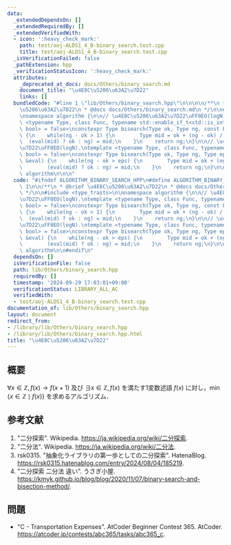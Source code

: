 ```yaml
---
data:
  _extendedDependsOn: []
  _extendedRequiredBy: []
  _extendedVerifiedWith:
  - icon: ':heavy_check_mark:'
    path: test/aoj-ALDS1_4_B-binary_search.test.cpp
    title: test/aoj-ALDS1_4_B-binary_search.test.cpp
  _isVerificationFailed: false
  _pathExtension: hpp
  _verificationStatusIcon: ':heavy_check_mark:'
  attributes:
    _deprecated_at_docs: docs/Others/binary_search.md
    document_title: "\u4E8C\u5206\u63A2\u7D22"
    links: []
  bundledCode: "#line 1 \"lib/Others/binary_search.hpp\"\n\n\n\n/**\n * @brief \u4E8C\
    \u5206\u63A2\u7D22\n * @docs docs/Others/binary_search.md\n */\n\n#include <type_traits>\n\
    \nnamespace algorithm {\n\n// \u4E8C\u5206\u63A2\u7D22\uFF0EO(logN).\ntemplate\
    \ <typename Type, class Func, typename std::enable_if_t<std::is_integral_v<Type>,\
    \ bool> = false>\nconstexpr Type bisearch(Type ok, Type ng, const Func &eval)\
    \ {\n    while(ng - ok > 1) {\n        Type mid = ok + (ng - ok) / 2;\n      \
    \  (eval(mid) ? ok : ng) = mid;\n    }\n    return ng;\n}\n\n// \u4E8C\u5206\u63A2\
    \u7D22\uFF0EO(logN).\ntemplate <typename Type, class Func, typename std::enable_if_t<std::is_floating_point_v<Type>,\
    \ bool> = false>\nconstexpr Type bisearch(Type ok, Type ng, Type eps, const Func\
    \ &eval) {\n    while(ng - ok > eps) {\n        Type mid = ok + (ng - ok) / 2;\n\
    \        (eval(mid) ? ok : ng) = mid;\n    }\n    return ng;\n}\n\n}  // namespace\
    \ algorithm\n\n\n"
  code: "#ifndef ALGORITHM_BINARY_SEARCH_HPP\n#define ALGORITHM_BINARY_SEARCH_HPP\
    \ 1\n\n/**\n * @brief \u4E8C\u5206\u63A2\u7D22\n * @docs docs/Others/binary_search.md\n\
    \ */\n\n#include <type_traits>\n\nnamespace algorithm {\n\n// \u4E8C\u5206\u63A2\
    \u7D22\uFF0EO(logN).\ntemplate <typename Type, class Func, typename std::enable_if_t<std::is_integral_v<Type>,\
    \ bool> = false>\nconstexpr Type bisearch(Type ok, Type ng, const Func &eval)\
    \ {\n    while(ng - ok > 1) {\n        Type mid = ok + (ng - ok) / 2;\n      \
    \  (eval(mid) ? ok : ng) = mid;\n    }\n    return ng;\n}\n\n// \u4E8C\u5206\u63A2\
    \u7D22\uFF0EO(logN).\ntemplate <typename Type, class Func, typename std::enable_if_t<std::is_floating_point_v<Type>,\
    \ bool> = false>\nconstexpr Type bisearch(Type ok, Type ng, Type eps, const Func\
    \ &eval) {\n    while(ng - ok > eps) {\n        Type mid = ok + (ng - ok) / 2;\n\
    \        (eval(mid) ? ok : ng) = mid;\n    }\n    return ng;\n}\n\n}  // namespace\
    \ algorithm\n\n#endif\n"
  dependsOn: []
  isVerificationFile: false
  path: lib/Others/binary_search.hpp
  requiredBy: []
  timestamp: '2024-09-29 17:03:01+09:00'
  verificationStatus: LIBRARY_ALL_AC
  verifiedWith:
  - test/aoj-ALDS1_4_B-binary_search.test.cpp
documentation_of: lib/Others/binary_search.hpp
layout: document
redirect_from:
- /library/lib/Others/binary_search.hpp
- /library/lib/Others/binary_search.hpp.html
title: "\u4E8C\u5206\u63A2\u7D22"
---
```

## 概要

$\forall x \in \mathbb{Z}, f(x) \rightarrow f(x+1)$ 及び $\exists x \in \mathbb{Z}, f(x)$ を満たす1変数述語 $f(x)$ に対し，$\min{\lbrace x \in \mathbb{Z} \mid f(x) \rbrace}$ を求めるアルゴリズム．


## 参考文献

1. "二分探索". Wikipedia. <https://ja.wikipedia.org/wiki/二分探索>.
1. "二分法". Wikipedia. <https://ja.wikipedia.org/wiki/二分法>.
1. rsk0315. "抽象化ライブラリの第一歩としての二分探索". HatenaBlog. <https://rsk0315.hatenablog.com/entry/2024/08/04/185219>.
1. "二分探索 二分法 違い". うさぎ小屋. <https://kmyk.github.io/blog/blog/2020/11/07/binary-search-and-bisection-method/>.


## 問題

- "C - Transportation Expenses". AtCoder Beginner Contest 365. AtCoder. <https://atcoder.jp/contests/abc365/tasks/abc365_c>.
